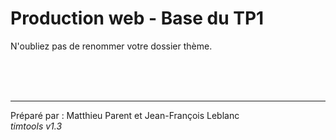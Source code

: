 # Production web - Base du TP1
N'oubliez pas de renommer votre dossier thème.


<br><br><br><hr>
Préparé par : Matthieu Parent et Jean-François Leblanc  
_timtools v1.3_
